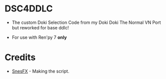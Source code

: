 # DSC4DDLC
 
* The custom Doki Selection Code from my Doki Doki The Normal VN Port but reworked for base ddlc!

* For use with Ren'py 7 **only**

# Credits

* [SnesFX](https://twitter.com/snesfx) - Making the script.